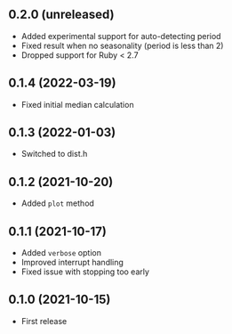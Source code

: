## 0.2.0 (unreleased)

- Added experimental support for auto-detecting period
- Fixed result when no seasonality (period is less than 2)
- Dropped support for Ruby < 2.7

## 0.1.4 (2022-03-19)

- Fixed initial median calculation

## 0.1.3 (2022-01-03)

- Switched to dist.h

## 0.1.2 (2021-10-20)

- Added `plot` method

## 0.1.1 (2021-10-17)

- Added `verbose` option
- Improved interrupt handling
- Fixed issue with stopping too early

## 0.1.0 (2021-10-15)

- First release
